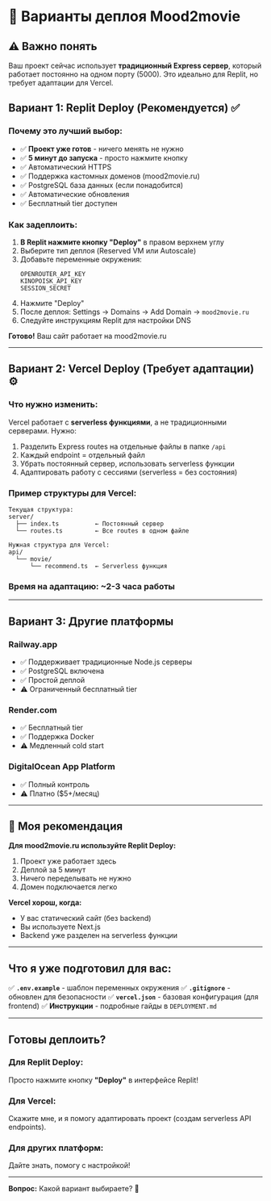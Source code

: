 # 🚀 Варианты деплоя Mood2movie

## ⚠️ Важно понять

Ваш проект сейчас использует **традиционный Express сервер**, который работает постоянно на одном порту (5000). Это идеально для Replit, но требует адаптации для Vercel.

## Вариант 1: Replit Deploy (Рекомендуется) ✅

### Почему это лучший выбор:
- ✅ **Проект уже готов** - ничего менять не нужно
- ✅ **5 минут до запуска** - просто нажмите кнопку
- ✅ Автоматический HTTPS
- ✅ Поддержка кастомных доменов (mood2movie.ru)
- ✅ PostgreSQL база данных (если понадобится)
- ✅ Автоматические обновления
- ✅ Бесплатный tier доступен

### Как задеплоить:

1. **В Replit нажмите кнопку "Deploy"** в правом верхнем углу
2. Выберите тип деплоя (Reserved VM или Autoscale)
3. Добавьте переменные окружения:
   ```
   OPENROUTER_API_KEY
   KINOPOISK_API_KEY
   SESSION_SECRET
   ```
4. Нажмите "Deploy"
5. После деплоя: Settings → Domains → Add Domain → `mood2movie.ru`
6. Следуйте инструкциям Replit для настройки DNS

**Готово!** Ваш сайт работает на mood2movie.ru

---

## Вариант 2: Vercel Deploy (Требует адаптации) ⚙️

### Что нужно изменить:

Vercel работает с **serverless функциями**, а не традиционными серверами. Нужно:

1. Разделить Express routes на отдельные файлы в папке `/api`
2. Каждый endpoint = отдельный файл
3. Убрать постоянный сервер, использовать serverless функции
4. Адаптировать работу с сессиями (serverless = без состояния)

### Пример структуры для Vercel:

```
Текущая структура:
server/
  ├── index.ts          ← Постоянный сервер
  └── routes.ts         ← Все routes в одном файле

Нужная структура для Vercel:
api/
  └── movie/
      └── recommend.ts  ← Serverless функция
```

### Время на адаптацию: ~2-3 часа работы

---

## Вариант 3: Другие платформы

### Railway.app
- ✅ Поддерживает традиционные Node.js серверы
- ✅ PostgreSQL включена
- ✅ Простой деплой
- ⚠️ Ограниченный бесплатный tier

### Render.com
- ✅ Бесплатный tier
- ✅ Поддержка Docker
- ⚠️ Медленный cold start

### DigitalOcean App Platform
- ✅ Полный контроль
- ⚠️ Платно ($5+/месяц)

---

## 🎯 Моя рекомендация

**Для mood2movie.ru используйте Replit Deploy:**

1. Проект уже работает здесь
2. Деплой за 5 минут
3. Ничего переделывать не нужно
4. Домен подключается легко

**Vercel хорош, когда:**
- У вас статический сайт (без backend)
- Вы используете Next.js
- Backend уже разделен на serverless функции

---

## Что я уже подготовил для вас:

✅ **`.env.example`** - шаблон переменных окружения
✅ **`.gitignore`** - обновлен для безопасности
✅ **`vercel.json`** - базовая конфигурация (для frontend)
✅ **Инструкции** - подробные гайды в `DEPLOYMENT.md`

---

## Готовы деплоить?

### Для Replit Deploy:
Просто нажмите кнопку **"Deploy"** в интерфейсе Replit!

### Для Vercel:
Скажите мне, и я помогу адаптировать проект (создам serverless API endpoints).

### Для других платформ:
Дайте знать, помогу с настройкой!

---

**Вопрос:** Какой вариант выбираете? 🚀
